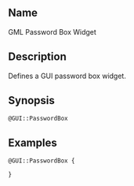 ## Name

GML Password Box Widget

## Description

Defines a GUI password box widget.

## Synopsis

```gml
@GUI::PasswordBox
```

## Examples

```gml
@GUI::PasswordBox {

}
```
